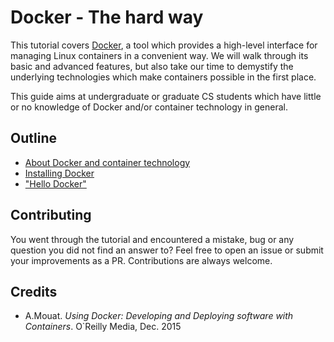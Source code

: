 # Docker - The hard way

This tutorial covers [Docker](https://www.docker.com/), a tool which provides a high-level interface for managing Linux containers in a convenient way. We will walk through its basic and advanced features, but also take our time to demystify the underlying technologies which make containers possible in the first place.    

This guide aims at undergraduate or graduate CS students which have little or no knowledge of Docker and/or container technology in general.


## Outline

 - [About Docker and container technology](docs/01-about.md)
 - [Installing Docker](docs/02-installing.md)
 - ["Hello Docker"](docs/03-hello-docker.md)


## Contributing

You went through the tutorial and encountered a mistake, bug or any question you did not find an answer to? Feel free to open an issue or submit your improvements as a PR. Contributions are always welcome.

## Credits

 - A.Mouat. _Using Docker: Developing and Deploying software with Containers_. O`Reilly Media, Dec. 2015   
